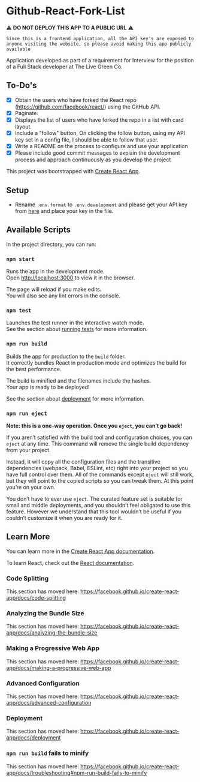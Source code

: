 # Github-React-Fork-List

⚠️ **DO NOT DEPLOY THIS APP TO A PUBLIC URL** ⚠️

`Since this is a frontend application, all the API key's are exposed to anyone visiting the website, so please avoid making this app publicly available`

Application developed as part of a requirement for Interview for the position of a Full Stack developer at The Live Green Co.

## To-Do's

- [x] Obtain the users who have forked the React repo (https://github.com/facebook/react/) using the GitHub API.
- [x] Paginate.
- [x] Displays the list of users who have forked the repo in a list with card layout.
- [x] Include a "follow" button, On clicking the follow button, using my API key set in a config file, I should be able to follow that user.
- [x] Write a README on the process to configure and use your application
- [x] Please include good commit messages to explain the development process and approach continuously as you develop the project

This project was bootstrapped with [Create React App](https://github.com/facebook/create-react-app).

## Setup

* Rename `.env.format` to `.env.development` and please get your API key from [here](https://github.com/settings/tokens/new?scopes=repo) and place your key in the file.

## Available Scripts

In the project directory, you can run:

### `npm start`

Runs the app in the development mode.<br />
Open [http://localhost:3000](http://localhost:3000) to view it in the browser.

The page will reload if you make edits.<br />
You will also see any lint errors in the console.

### `npm test`

Launches the test runner in the interactive watch mode.<br />
See the section about [running tests](https://facebook.github.io/create-react-app/docs/running-tests) for more information.

### `npm run build`

Builds the app for production to the `build` folder.<br />
It correctly bundles React in production mode and optimizes the build for the best performance.

The build is minified and the filenames include the hashes.<br />
Your app is ready to be deployed!

See the section about [deployment](https://facebook.github.io/create-react-app/docs/deployment) for more information.

### `npm run eject`

**Note: this is a one-way operation. Once you `eject`, you can’t go back!**

If you aren’t satisfied with the build tool and configuration choices, you can `eject` at any time. This command will remove the single build dependency from your project.

Instead, it will copy all the configuration files and the transitive dependencies (webpack, Babel, ESLint, etc) right into your project so you have full control over them. All of the commands except `eject` will still work, but they will point to the copied scripts so you can tweak them. At this point you’re on your own.

You don’t have to ever use `eject`. The curated feature set is suitable for small and middle deployments, and you shouldn’t feel obligated to use this feature. However we understand that this tool wouldn’t be useful if you couldn’t customize it when you are ready for it.

## Learn More

You can learn more in the [Create React App documentation](https://facebook.github.io/create-react-app/docs/getting-started).

To learn React, check out the [React documentation](https://reactjs.org/).

### Code Splitting

This section has moved here: https://facebook.github.io/create-react-app/docs/code-splitting

### Analyzing the Bundle Size

This section has moved here: https://facebook.github.io/create-react-app/docs/analyzing-the-bundle-size

### Making a Progressive Web App

This section has moved here: https://facebook.github.io/create-react-app/docs/making-a-progressive-web-app

### Advanced Configuration

This section has moved here: https://facebook.github.io/create-react-app/docs/advanced-configuration

### Deployment

This section has moved here: https://facebook.github.io/create-react-app/docs/deployment

### `npm run build` fails to minify

This section has moved here: https://facebook.github.io/create-react-app/docs/troubleshooting#npm-run-build-fails-to-minify
